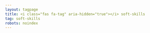 ```yaml
---
layout: tagpage
title: <i class="fas fa-tag" aria-hidden="true"></i> soft-skills
tag: soft-skills
robots: noindex
---
```

